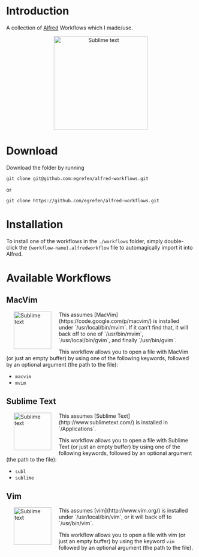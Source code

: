Introduction
============

A collection of [Alfred](http://www.alfredapp.com/) Workflows which I made/use.

<p align="center"><img src="http://upload.wikimedia.org/wikipedia/en/thumb/a/a4/Alfred-logo.png/289px-Alfred-logo.png" alt="Sublime text" width="250"></p>

Download
========

Download the folder by running

    git clone git@github.com:egrefen/alfred-workflows.git

or

    git clone https://github.com/egrefen/alfred-workflows.git

Installation
============

To install one of the workflows in the `./workflows` folder, simply double-click the `{workflow-name}.alfredworkflow` file to automagically import it into Alfred.

Available Workflows
===================

MacVim
------

<img src="http://upload.wikimedia.org/wikipedia/commons/thumb/9/9f/Vimlogo.svg/200px-Vimlogo.svg.png" alt="Sublime text" align="left" width="100" hspace=20> 
This assumes [MacVim](https://code.google.com/p/macvim/) is installed under `/usr/local/bin/mvim`. If it can't find that, it will back off to one of `/usr/bin/mvim`, `/usr/local/bin/gvim`, and finally `/usr/bin/gvim`.

This workflow allows you to open a file with MacVim (or just an empty buffer) by using one of the following keywords, followed by an optional argument (the path to the file):

* `macvim`
* `mvim`

Sublime Text
------------

<!-- <p align="left"> -->
<img src="http://upload.wikimedia.org/wikipedia/en/4/4c/Sublime_Text_Logo.png" alt="Sublime text" align="left" width="100" hspace=20>
This assumes [Sublime Text](http://www.sublimetext.com/) is installed in `/Applications`.

This workflow allows you to open a file with Sublime Text (or just an empty buffer) by using one of the following keywords, followed by an optional argument (the path to the file):

* `subl`
* `sublime`

Vim
------

<img src="http://upload.wikimedia.org/wikipedia/commons/thumb/9/9f/Vimlogo.svg/200px-Vimlogo.svg.png" alt="Sublime text" align="left" width="100" hspace=20>
This assumes [vim](http://www.vim.org/) is installed under `/usr/local/bin/vim`, or it will back off to `/usr/bin/vim`.

This workflow allows you to open a file with vim (or just an empty buffer) by using the keyword `vim` followed by an optional argument (the path to the file).